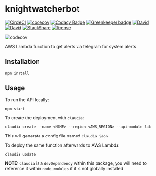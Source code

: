 # knightwatcherbot

[![CircleCI](https://img.shields.io/circleci/project/suddi/knightwatcherbot/master.svg)](https://circleci.com/gh/suddi/knightwatcherbot)
[![codecov](https://codecov.io/gh/suddi/knightwatcherbot/branch/master/graph/badge.svg)](https://codecov.io/gh/suddi/knightwatcherbot)
[![Codacy Badge](https://api.codacy.com/project/badge/Grade/462b2e476c1641b0ac4ade17a6064a8d)](https://www.codacy.com/app/Suddi/knightwatcherbot)
[![Greenkeeper badge](https://badges.greenkeeper.io/suddi/knightwatcherbot.svg)](https://greenkeeper.io/)
[![David](https://img.shields.io/david/suddi/knightwatcherbot.svg)](https://david-dm.org/suddi/knightwatcherbot)
[![David](https://img.shields.io/david/dev/suddi/knightwatcherbot.svg)](https://david-dm.org/suddi/knightwatcherbot?type=dev)
[![StackShare](https://img.shields.io/badge/tech-stack-0690fa.svg?style=flat)](https://stackshare.io/suddi/knightwatcherbot)
[![license](https://img.shields.io/github/license/suddi/knightwatcherbot.svg)](https://github.com/suddi/knightwatcherbot/blob/master/LICENSE)

[![codecov](https://codecov.io/gh/suddi/knightwatcherbot/branch/master/graphs/commits.svg)](https://codecov.io/gh/suddi/knightwatcherbot)

AWS Lambda function to get alerts via telegram for system alerts

## Installation

````
npm install
````

## Usage

To run the API locally:

````
npm start
````

To create the deployment with `claudia`:

````
claudia create --name <NAME> --region <AWS_REGION> --api-module lib
````

This will generate a config file named `claudia.json`

To deploy the same function afterwards to AWS Lambda:

````
claudia update
````

**NOTE:** `claudia` is a `devDependency` within this package, you will need to reference it within `node_modules` if it is not globally installed
